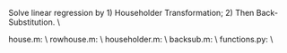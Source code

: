 Solve linear regression by 1) Householder Transformation; 2) Then Back-Substitution. \\

house.m: \\
rowhouse.m: \\
householder.m: \\
backsub.m: \\
functions.py: \\
